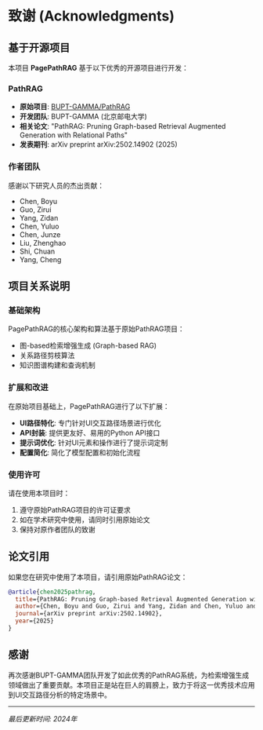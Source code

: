 # 致谢 (Acknowledgments)

## 基于开源项目

本项目 **PagePathRAG** 基于以下优秀的开源项目进行开发：

### PathRAG
- **原始项目**: [BUPT-GAMMA/PathRAG](https://github.com/BUPT-GAMMA/PathRAG)
- **开发团队**: BUPT-GAMMA (北京邮电大学)
- **相关论文**: "PathRAG: Pruning Graph-based Retrieval Augmented Generation with Relational Paths"
- **发表期刊**: arXiv preprint arXiv:2502.14902 (2025)

### 作者团队
感谢以下研究人员的杰出贡献：
- Chen, Boyu
- Guo, Zirui  
- Yang, Zidan
- Chen, Yuluo
- Chen, Junze
- Liu, Zhenghao
- Shi, Chuan
- Yang, Cheng

## 项目关系说明

### 基础架构
PagePathRAG的核心架构和算法基于原始PathRAG项目：
- 图-based检索增强生成 (Graph-based RAG)
- 关系路径剪枝算法
- 知识图谱构建和查询机制

### 扩展和改进
在原始项目基础上，PagePathRAG进行了以下扩展：
- **UI路径特化**: 专门针对UI交互路径场景进行优化
- **API封装**: 提供更友好、易用的Python API接口
- **提示词优化**: 针对UI元素和操作进行了提示词定制
- **配置简化**: 简化了模型配置和初始化流程

### 使用许可
请在使用本项目时：
1. 遵守原始PathRAG项目的许可证要求
2. 如在学术研究中使用，请同时引用原始论文
3. 保持对原作者团队的致谢

## 论文引用

如果您在研究中使用了本项目，请引用原始PathRAG论文：

```bibtex
@article{chen2025pathrag,
  title={PathRAG: Pruning Graph-based Retrieval Augmented Generation with Relational Paths},
  author={Chen, Boyu and Guo, Zirui and Yang, Zidan and Chen, Yuluo and Chen, Junze and Liu, Zhenghao and Shi, Chuan and Yang, Cheng},
  journal={arXiv preprint arXiv:2502.14902},
  year={2025}
}
```

## 感谢

再次感谢BUPT-GAMMA团队开发了如此优秀的PathRAG系统，为检索增强生成领域做出了重要贡献。本项目正是站在巨人的肩膀上，致力于将这一优秀技术应用到UI交互路径分析的特定场景中。

---

*最后更新时间: 2024年* 